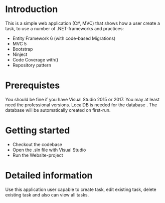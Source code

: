 # Introduction #

This is a simple web application (C#, MVC) that shows how a user create a task, to use a number of .NET-frameworks and practices:

- Entity Framework 6 (with code-based Migrations)
- MVC 5
- Bootstrap
- Ninject
- Code Coverage with()
- Repository pattern

# Prerequistes #

You should be fine if you have Visual Studio 2015 or 2017. You may at least need the professional versions. LocalDB is needed for the database . The database will be automatically created on first-run.

# Getting started #

- Checkout the codebase
- Open the .sln file with Visual Studio
- Run the Website-project


# Detailed information 
Use this application user capable to create task, edit existing task, delete existing task and also can view all tasks.


